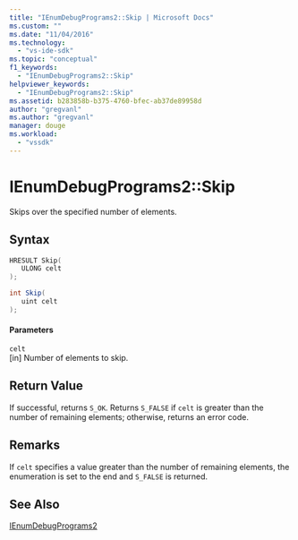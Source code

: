 ```yaml
---
title: "IEnumDebugPrograms2::Skip | Microsoft Docs"
ms.custom: ""
ms.date: "11/04/2016"
ms.technology: 
  - "vs-ide-sdk"
ms.topic: "conceptual"
f1_keywords: 
  - "IEnumDebugPrograms2::Skip"
helpviewer_keywords: 
  - "IEnumDebugPrograms2::Skip"
ms.assetid: b283858b-b375-4760-bfec-ab37de89958d
author: "gregvanl"
ms.author: "gregvanl"
manager: douge
ms.workload: 
  - "vssdk"
---
```

# IEnumDebugPrograms2::Skip
Skips over the specified number of elements.  
  
## Syntax  
  
```cpp  
HRESULT Skip(  
   ULONG celt  
);  
```  
  
```csharp  
int Skip(  
   uint celt  
);  
```  
  
#### Parameters  
 `celt`  
 [in] Number of elements to skip.  
  
## Return Value  
 If successful, returns `S_OK`. Returns `S_FALSE` if `celt` is greater than the number of remaining elements; otherwise, returns an error code.  
  
## Remarks  
 If `celt` specifies a value greater than the number of remaining elements, the enumeration is set to the end and `S_FALSE` is returned.  
  
## See Also  
 [IEnumDebugPrograms2](../../../extensibility/debugger/reference/ienumdebugprograms2.md)